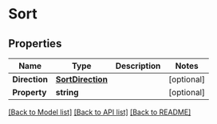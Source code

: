 # Sort

## Properties

Name | Type | Description | Notes
------------ | ------------- | ------------- | -------------
**Direction** | [**SortDirection**](SortDirection.md) |  | [optional] 
**Property** | **string** |  | [optional] 

[[Back to Model list]](../README.md#documentation-for-models) [[Back to API list]](../README.md#documentation-for-api-endpoints) [[Back to README]](../README.md)


